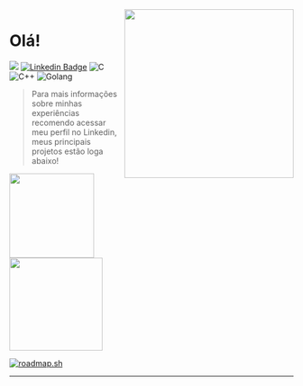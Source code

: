 <img align="right" src="https://media1.giphy.com/media/IbClV7Qc9SMOFSO2Bc/giphy.gif?cid=ecf05e47g5j2hccaqmp3w95gti2lao5x0jq9xkvtkujno5uw&rid=giphy.gif" width="300"/>
<Span>
  
# Olá!
![](https://komarev.com/ghpvc/?username=threeDP&color=blue&style=flat-square)
[![Linkedin Badge](https://img.shields.io/badge/-Linkedin-0a66c2?style=flat-square&logo=Linkedin&logoColor=white)](https://www.linkedin.com/in/davypaulinodsd/)
<img alt="C" src="https://img.shields.io/badge/|-C%20language%20advanced-2C733D?style=flat-square&logo=c&logoColor=white" />
<img alt="C++" src="https://img.shields.io/badge/|-CPlusPlus-2C733D?style=flat-square&logo=c++&logoColor=white" />
<img alt="Golang" src="https://img.shields.io/badge/|-Golang-2C733D?style=flat-square&logo=Go&logoColor=white" />
> Para mais informações sobre minhas experiências recomendo acessar meu perfil no Linkedin, meus principais projetos estão loga abaixo!

<img height="150rem" src="https://github-readme-stats.vercel.app/api?username=ThreeDP&show_icons=true&theme=radical&include_all_commits=true&count_private=true&"/>
<img height="165rem" src="https://github-readme-stats.vercel.app/api/top-langs/?username=ThreeDP&layout=compact&langs_count=12&theme=outrun"/>

[![roadmap.sh](https://api.roadmap.sh/v1-badge/tall/659f4750ae22c12523595e11?variant=dark)](https://roadmap.sh)
***
